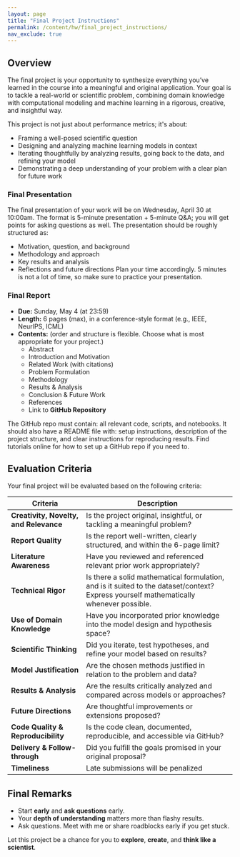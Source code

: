 ```yaml
---
layout: page
title: "Final Project Instructions"
permalink: /content/hw/final_project_instructions/
nav_exclude: true
---
```


## **Overview**

The final project is your opportunity to synthesize everything you’ve learned in the course into a meaningful and original application. Your goal is to tackle a real-world or scientific problem, combining domain knowledge with computational modeling and machine learning in a rigorous, creative, and insightful way.

This project is not just about performance metrics; it's about:
- Framing a well-posed scientific question  
- Designing and analyzing machine learning models in context  
- Iterating thoughtfully by analyzing results, going back to the data, and refining your model
- Demonstrating a deep understanding of your problem with a clear plan for future work

### **Final Presentation**  
The final presentation of your work will be on Wednesday, April 30 at 10:00am. The format is 5-minute presentation + 5-minute Q&A; you will get points for asking questions as well. The presentation should be roughly structured as:
- Motivation, question, and background
- Methodology and approach
- Key results and analysis
- Reflections and future directions
Plan your time accordingly. 5 minutes is not a lot of time, so make sure to practice your presentation.

### **Final Report**
- **Due:** Sunday, May 4 (at 23:59)
- **Length:** 6 pages (max), in a conference-style format (e.g., IEEE, NeurIPS, ICML)  
- **Contents:** (order and structure is flexible. Choose what is most appropriate for your project.)
  - Abstract  
  - Introduction and Motivation  
  - Related Work (with citations)  
  - Problem Formulation  
  - Methodology  
  - Results & Analysis  
  - Conclusion & Future Work  
  - References  
  - Link to **GitHub Repository**

The GitHub repo must contain: all relevant code, scripts, and notebooks. It should also have a README file with: setup instructions, description of the project structure, and clear instructions for reproducing results. Find tutorials online for how to set up a GitHub repo if you need to.

## **Evaluation Criteria**

Your final project will be evaluated based on the following criteria:

| **Criteria** | **Description** |
|--------------|------------------|
| **Creativity, Novelty, and Relevance** | Is the project original, insightful, or tackling a meaningful problem? |
| **Report Quality** | Is the report well-written, clearly structured, and within the 6-page limit? |
| **Literature Awareness** | Have you reviewed and referenced relevant prior work appropriately? |
| **Technical Rigor** | Is there a solid mathematical formulation, and is it suited to the dataset/context? Express yourself mathematically whenever possible. |
| **Use of Domain Knowledge** | Have you incorporated prior knowledge into the model design and hypothesis space? |
| **Scientific Thinking** | Did you iterate, test hypotheses, and refine your model based on results? |
| **Model Justification** | Are the chosen methods justified in relation to the problem and data? |
| **Results & Analysis** | Are the results critically analyzed and compared across models or approaches? |
| **Future Directions** | Are thoughtful improvements or extensions proposed? |
| **Code Quality & Reproducibility** | Is the code clean, documented, reproducible, and accessible via GitHub? |
| **Delivery & Follow-through** | Did you fulfill the goals promised in your original proposal? |
| **Timeliness** | Late submissions will be penalized |

## Final Remarks

- Start **early** and **ask questions** early.
- Your **depth of understanding** matters more than flashy results.  
- Ask questions. Meet with me or share roadblocks early if you get stuck.  

Let this project be a chance for you to **explore**, **create**, and **think like a scientist**.  
